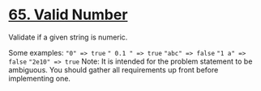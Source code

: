 # [65. Valid Number](./README.md)

Validate if a given string is numeric.

Some examples:
`"0" => true`
`" 0.1 " => true`
`"abc" => false`
`"1 a" => false`
`"2e10" => true`
Note: It is intended for the problem statement to be ambiguous. You should gather all requirements up front before implementing one.
